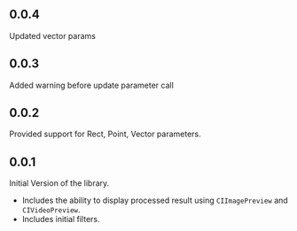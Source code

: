 ## 0.0.4

Updated vector params

## 0.0.3

Added warning before update parameter call

## 0.0.2

Provided support for Rect, Point, Vector parameters.

## 0.0.1

Initial Version of the library.

- Includes the ability to display processed result using `CIImagePreview` and `CIVideoPreview`.
- Includes initial filters.
